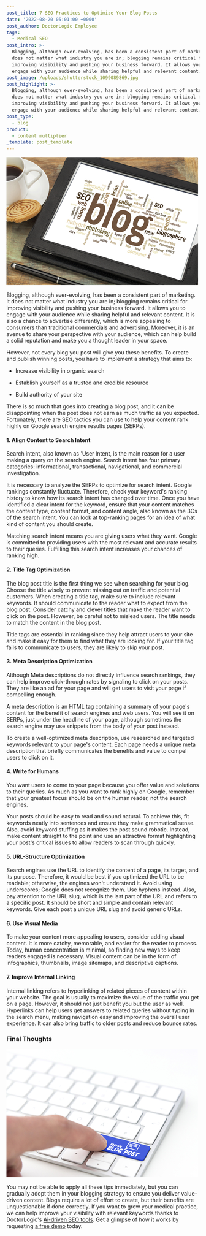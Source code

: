 ```yaml
---
post_title: 7 SEO Practices to Optimize Your Blog Posts
date: '2022-08-20 05:01:00 +0000'
post_author: DoctorLogic Employee
tags:
  - Medical SEO
post_intro: >-
  Blogging, although ever-evolving, has been a consistent part of marketing. It
  does not matter what industry you are in; blogging remains critical for
  improving visibility and pushing your business forward. It allows you to
  engage with your audience while sharing helpful and relevant content.
post_image: /uploads/shutterstock_1099089869.jpg
post_highlight: >-
  Blogging, although ever-evolving, has been a consistent part of marketing. It
  does not matter what industry you are in; blogging remains critical for
  improving visibility and pushing your business forward. It allows you to
  engage with your audience while sharing helpful and relevant content.
post_type:
  - blog
product:
  - content multiplier
_template: post_template
---
```


![](/uploads/shutterstock_164020316.jpg)

Blogging, although ever-evolving, has been a consistent part of marketing. It does not matter what industry you are in; blogging remains critical for improving visibility and pushing your business forward. It allows you to engage with your audience while sharing helpful and relevant content. It is also a chance to advertise differently, which is more appealing to consumers than traditional commercials and advertising. Moreover, it is an avenue to share your perspective with your audience, which can help build a solid reputation and make you a thought leader in your space.

However, not every blog you post will give you these benefits. To create and publish winning posts, you have to implement a strategy that aims to:

* Increase visibility in organic search


* Establish yourself as a trusted and credible resource
* Build authority of your site

There is so much that goes into creating a blog post, and it can be disappointing when the post does not earn as much traffic as you expected. Fortunately, there are SEO tactics you can use to help your content rank highly on Google search engine results pages (SERPs).

#### **1. Align Content to Search Intent**

Search intent, also known as 'User Intent, is the main reason for a user making a query on the search engine. Search intent has four primary categories: informational, transactional, navigational, and commercial investigation.

It is necessary to analyze the SERPs to optimize for search intent. Google rankings constantly fluctuate. Therefore, check your keyword's ranking history to know how its search intent has changed over time. Once you have identified a clear intent for the keyword, ensure that your content matches the content type, content format, and content angle, also known as the 3Cs of the search intent. You can look at top-ranking pages for an idea of what kind of content you should create.

Matching search intent means you are giving users what they want. Google is committed to providing users with the most relevant and accurate results to their queries. Fulfilling this search intent increases your chances of ranking high.

#### **2. Title Tag Optimization**

The blog post title is the first thing we see when searching for your blog. Choose the title wisely to prevent missing out on traffic and potential customers. When creating a title tag, make sure to include relevant keywords. It should communicate to the reader what to expect from the blog post. Consider catchy and clever titles that make the reader want to click on the post. However, be careful not to mislead users. The title needs to match the content in the blog post.

Title tags are essential in ranking since they help attract users to your site and make it easy for them to find what they are looking for. If your title tag fails to communicate to users, they are likely to skip your post.

#### **3. Meta Description Optimization**

Although Meta descriptions do not directly influence search rankings, they can help improve click-through rates by signaling to click on your posts. They are like an ad for your page and will get users to visit your page if compelling enough.

A meta description is an HTML tag containing a summary of your page's content for the benefit of search engines and web users. You will see it on SERPs, just under the headline of your page, although sometimes the search engine may use snippets from the body of your post instead.

To create a well-optimized meta description, use researched and targeted keywords relevant to your page's content. Each page needs a unique meta description that briefly communicates the benefits and value to compel users to click on it.

#### **4. Write for Humans**

You want users to come to your page because you offer value and solutions to their queries. As much as you want to rank highly on Google, remember that your greatest focus should be on the human reader, not the search engines.

Your posts should be easy to read and sound natural. To achieve this, fit keywords neatly into sentences and ensure they make grammatical sense. Also, avoid keyword stuffing as it makes the post sound robotic. Instead, make content straight to the point and use an attractive format highlighting your post's critical issues to allow readers to scan through quickly.

#### **5. URL-Structure Optimization**

Search engines use the URL to identify the content of a page, its target, and its purpose. Therefore, it would be best if you optimized the URL to be readable; otherwise, the engines won't understand it. Avoid using underscores; Google does not recognize them. Use hyphens instead. Also, pay attention to the URL slug, which is the last part of the URL and refers to a specific post. It should be short and simple and contain relevant keywords. Give each post a unique URL slug and avoid generic URLs.

#### **6. Use Visual Media**

To make your content more appealing to users, consider adding visual content. It is more catchy, memorable, and easier for the reader to process. Today, human concentration is minimal, so finding new ways to keep readers engaged is necessary. Visual content can be in the form of infographics, thumbnails, image sitemaps, and descriptive captions.

#### **7. Improve Internal Linking**

Internal linking refers to hyperlinking of related pieces of content within your website. The goal is usually to maximize the value of the traffic you get on a page. However, it should not just benefit you but the user as well. Hyperlinks can help users get answers to related queries without typing in the search menu, making navigation easy and improving the overall user experience. It can also bring traffic to older posts and reduce bounce rates.

### **Final Thoughts**

![](/uploads/shutterstock_639667792.jpg)

You may not be able to apply all these tips immediately, but you can gradually adopt them in your blogging strategy to ensure you deliver value-driven content. Blogs require a lot of effort to create, but their benefits are unquestionable if done correctly. If you want to grow your medical practice, we can help improve your visibility with relevant keywords thanks to DoctorLogic's [Ai-driven SEO tools](https://doctorlogic.com/medical-seo-search-amplifier). Get a glimpse of how it works by requesting [a free demo](https://growth.doctorlogic.com/get-a-demo) today.

